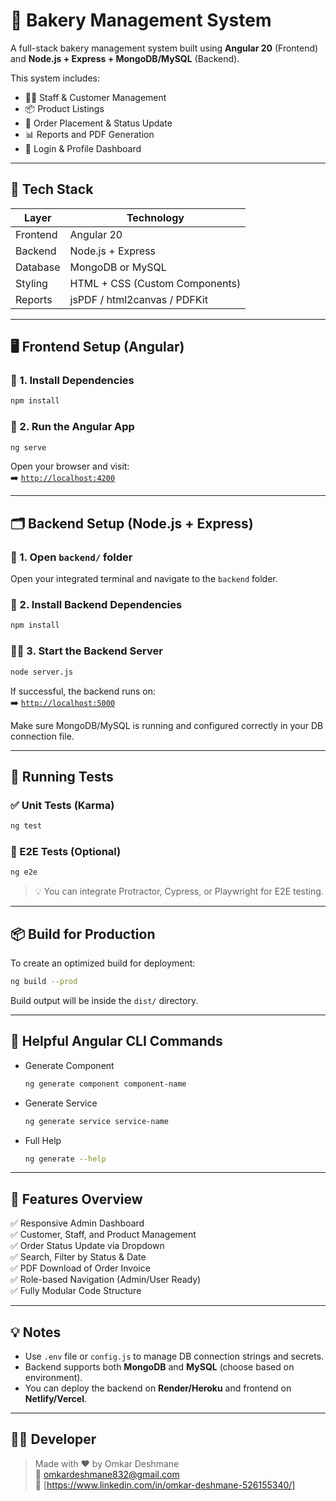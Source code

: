 # 🎂 Bakery Management System

A full-stack bakery management system built using **Angular 20** (Frontend) and **Node.js + Express + MongoDB/MySQL** (Backend).

This system includes:
- 🧑‍🍳 Staff & Customer Management
- 📦 Product Listings
- 🛒 Order Placement & Status Update
- 📊 Reports and PDF Generation
- 🔐 Login & Profile Dashboard

---

## 🧩 Tech Stack

| Layer      | Technology                     |
|------------|--------------------------------|
| Frontend   | Angular 20                     |
| Backend    | Node.js + Express              |
| Database   | MongoDB or MySQL               |
| Styling    | HTML + CSS (Custom Components)|
| Reports    | jsPDF / html2canvas / PDFKit   |

---

## 🖥️ Frontend Setup (Angular)

### 🔧 1. Install Dependencies
```bash
npm install
```

### 🚀 2. Run the Angular App
```bash
ng serve
```

Open your browser and visit:  
➡️ [`http://localhost:4200`](http://localhost:4200)

---

## 🗂️ Backend Setup (Node.js + Express)

### 📁 1. Open `backend/` folder
Open your integrated terminal and navigate to the `backend` folder.

### 🔧 2. Install Backend Dependencies
```bash
npm install
```

### 🏃‍♂️ 3. Start the Backend Server
```bash
node server.js
```

If successful, the backend runs on:  
➡️ [`http://localhost:5000`](http://localhost:5000)

Make sure MongoDB/MySQL is running and configured correctly in your DB connection file.

---

## 🧪 Running Tests

### ✅ Unit Tests (Karma)
```bash
ng test
```

### 🧪 E2E Tests (Optional)
```bash
ng e2e
```

> 💡 You can integrate Protractor, Cypress, or Playwright for E2E testing.

---

## 📦 Build for Production

To create an optimized build for deployment:
```bash
ng build --prod
```

Build output will be inside the `dist/` directory.

---

## 🔗 Helpful Angular CLI Commands

- Generate Component  
  ```bash
  ng generate component component-name
  ```

- Generate Service  
  ```bash
  ng generate service service-name
  ```

- Full Help  
  ```bash
  ng generate --help
  ```

---

## 📄 Features Overview

✅ Responsive Admin Dashboard  
✅ Customer, Staff, and Product Management  
✅ Order Status Update via Dropdown  
✅ Search, Filter by Status & Date  
✅ PDF Download of Order Invoice  
✅ Role-based Navigation (Admin/User Ready)  
✅ Fully Modular Code Structure

---

## 💡 Notes

- Use `.env` file or `config.js` to manage DB connection strings and secrets.
- Backend supports both **MongoDB** and **MySQL** (choose based on environment).
- You can deploy the backend on **Render/Heroku** and frontend on **Netlify/Vercel**.

---

## 👨‍💻 Developer

> Made with ❤️ by Omkar Deshmane  
> 📧 omkardeshmane832@gmail.com  
> 🔗 [https://www.linkedin.com/in/omkar-deshmane-526155340/]
